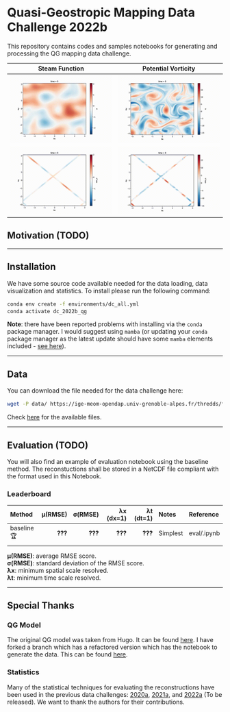 # Quasi-Geostropic Mapping Data Challenge 2022b

This repository contains codes and samples notebooks for generating and processing the QG mapping data challenge.


Steam Function       |  Potential Vorticity
:-------------------------:|:-------------------------:
 ![animation](assets/p_movie.gif)  |  ![animation](assets/q_movie.gif) 
 ![animation](assets/obs_p_movie.gif)  |  ![animation](assets/obs_q_movie.gif) 

## Motivation (TODO)


---
## Installation

We have some source code available needed for the data loading, data visualization and statistics. To install please run the following command:

```bash
conda env create -f environments/dc_all.yml
conda activate dc_2022b_qg
```

**Note**: there have been reported problems with installing via the `conda` package manager. I would suggest using `mamba` (or updating your `conda` package manager as the latest update should have some `mamba` elements included - [see here](https://www.anaconda.com/blog/a-faster-conda-for-a-growing-community)).

---
## Data

You can download the file needed for the data challenge here:

```bash
wget -P data/ https://ige-meom-opendap.univ-grenoble-alpes.fr/thredds/fileServer/meomopendap/extract/dc2022b_q/qg_sim.nc
```


Check [here](https://ige-meom-opendap.univ-grenoble-alpes.fr/thredds/catalog/meomopendap/extract/dc2022b_q/catalog.html) for the available files.


---
## Evaluation (TODO)

You will also find an example of evaluation notebook using the baseline method. The reconstuctions shall be stored in a NetCDF file compliant with the format used in this Notebook.


### Leaderboard

| Method     |   µ(RMSE) |   σ(RMSE) |   λx (dx=1) |   λt (dt=1) | Notes                     | Reference        |
|:-----------|------------------------:|---------------------:|-------------------------:|-----------------------:|:--------------------------|:-----------------|
| baseline  :trophy: |                    **???** |                 **???** |            **???** |        **???** | Simplest | eval/.ipynb |
| | | | | | | |


**µ(RMSE)**: average RMSE score.  
**σ(RMSE)**: standard deviation of the RMSE score.  
**λx**: minimum spatial scale resolved.  
**λt**: minimum time scale resolved. 


---
## Special Thanks

### QG Model

The original QG model was taken from Hugo. It can be found [here](https://github.com/hrkz/torchqg). I have forked a branch which has a refactored version which has the notebook to generate the data. This can be found [here](https://github.com/jejjohnson/torchqg/tree/package).

### Statistics

Many of the statistical techniques for evaluating the reconstructions have been used in the previous data challenges: [2020a](https://github.com/ocean-data-challenges/2020a_SSH_mapping_NATL60), [2021a](https://github.com/ocean-data-challenges/2021a_SSH_mapping_OSE), and [2022a](https://github.com/maxbeauchamp/2022a_SPDE_GP_mapping) (To be released). We want to thank the authors for their contributions.
